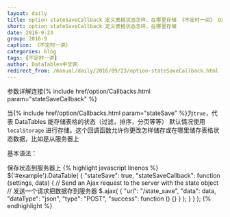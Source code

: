 ```yaml
---
layout: daily
title: option stateSaveCallback 定义表格状态怎样、在哪里存储 《不定时一讲》 DataTables中文网
short: option stateSaveCallback 定义表格状态怎样、在哪里存储
date: 2016-9-23
group: 2016-9
caption: 《不定时一讲》
categories: blog
tags: [不定时一讲]
author: DataTables中文网
redirect_from: /manual/daily/2016/09/23/option-stateSaveCallback.html
---
```

参数详解连接{% include href/option/Callbacks.html param="stateSaveCallback" %}

当{% include href/option/Callbacks.html param="stateSave" %}为`true`，代表 DataTables 能存储表格的状态（过滤，排序，分页等等）
默认情况使用 `localStorage` 进行存储。这个回调函数允许你更改怎样储存或在哪里储存表格状态数据，比如是从服务器上
<!--more-->

基本语法：

保存状态到服务器上
{% highlight javascript linenos %}
$('#example').DataTable( {
  "stateSave": true,
  "stateSaveCallback": function (settings, data) {
    // Send an Ajax request to the server with the state object
    // 发送一个请求把数据存到服务器
    $.ajax( {
      "url": "/state_save",
      "data": data,
      "dataType": "json",
      "type": "POST",
      "success": function () {}
    } );
  }
} );
{% endhighlight %}
